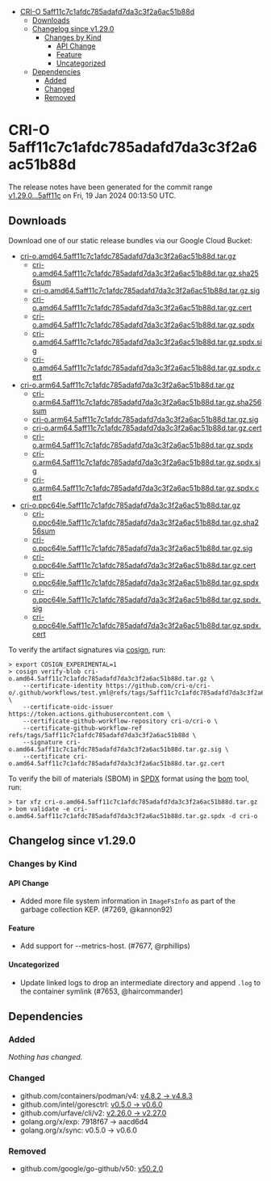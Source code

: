 - [CRI-O 5aff11c7c1afdc785adafd7da3c3f2a6ac51b88d](#cri-o-5aff11c7c1afdc785adafd7da3c3f2a6ac51b88d)
  - [Downloads](#downloads)
  - [Changelog since v1.29.0](#changelog-since-v1290)
    - [Changes by Kind](#changes-by-kind)
      - [API Change](#api-change)
      - [Feature](#feature)
      - [Uncategorized](#uncategorized)
  - [Dependencies](#dependencies)
    - [Added](#added)
    - [Changed](#changed)
    - [Removed](#removed)

# CRI-O 5aff11c7c1afdc785adafd7da3c3f2a6ac51b88d

The release notes have been generated for the commit range
[v1.29.0...5aff11c](https://github.com/cri-o/cri-o/compare/v1.29.0...5aff11c7c1afdc785adafd7da3c3f2a6ac51b88d) on Fri, 19 Jan 2024 00:13:50 UTC.

## Downloads

Download one of our static release bundles via our Google Cloud Bucket:

- [cri-o.amd64.5aff11c7c1afdc785adafd7da3c3f2a6ac51b88d.tar.gz](https://storage.googleapis.com/cri-o/artifacts/cri-o.amd64.5aff11c7c1afdc785adafd7da3c3f2a6ac51b88d.tar.gz)
  - [cri-o.amd64.5aff11c7c1afdc785adafd7da3c3f2a6ac51b88d.tar.gz.sha256sum](https://storage.googleapis.com/cri-o/artifacts/cri-o.amd64.5aff11c7c1afdc785adafd7da3c3f2a6ac51b88d.tar.gz.sha256sum)
  - [cri-o.amd64.5aff11c7c1afdc785adafd7da3c3f2a6ac51b88d.tar.gz.sig](https://storage.googleapis.com/cri-o/artifacts/cri-o.amd64.5aff11c7c1afdc785adafd7da3c3f2a6ac51b88d.tar.gz.sig)
  - [cri-o.amd64.5aff11c7c1afdc785adafd7da3c3f2a6ac51b88d.tar.gz.cert](https://storage.googleapis.com/cri-o/artifacts/cri-o.amd64.5aff11c7c1afdc785adafd7da3c3f2a6ac51b88d.tar.gz.cert)
  - [cri-o.amd64.5aff11c7c1afdc785adafd7da3c3f2a6ac51b88d.tar.gz.spdx](https://storage.googleapis.com/cri-o/artifacts/cri-o.amd64.5aff11c7c1afdc785adafd7da3c3f2a6ac51b88d.tar.gz.spdx)
  - [cri-o.amd64.5aff11c7c1afdc785adafd7da3c3f2a6ac51b88d.tar.gz.spdx.sig](https://storage.googleapis.com/cri-o/artifacts/cri-o.amd64.5aff11c7c1afdc785adafd7da3c3f2a6ac51b88d.tar.gz.spdx.sig)
  - [cri-o.amd64.5aff11c7c1afdc785adafd7da3c3f2a6ac51b88d.tar.gz.spdx.cert](https://storage.googleapis.com/cri-o/artifacts/cri-o.amd64.5aff11c7c1afdc785adafd7da3c3f2a6ac51b88d.tar.gz.spdx.cert)
- [cri-o.arm64.5aff11c7c1afdc785adafd7da3c3f2a6ac51b88d.tar.gz](https://storage.googleapis.com/cri-o/artifacts/cri-o.arm64.5aff11c7c1afdc785adafd7da3c3f2a6ac51b88d.tar.gz)
  - [cri-o.arm64.5aff11c7c1afdc785adafd7da3c3f2a6ac51b88d.tar.gz.sha256sum](https://storage.googleapis.com/cri-o/artifacts/cri-o.arm64.5aff11c7c1afdc785adafd7da3c3f2a6ac51b88d.tar.gz.sha256sum)
  - [cri-o.arm64.5aff11c7c1afdc785adafd7da3c3f2a6ac51b88d.tar.gz.sig](https://storage.googleapis.com/cri-o/artifacts/cri-o.arm64.5aff11c7c1afdc785adafd7da3c3f2a6ac51b88d.tar.gz.sig)
  - [cri-o.arm64.5aff11c7c1afdc785adafd7da3c3f2a6ac51b88d.tar.gz.cert](https://storage.googleapis.com/cri-o/artifacts/cri-o.arm64.5aff11c7c1afdc785adafd7da3c3f2a6ac51b88d.tar.gz.cert)
  - [cri-o.arm64.5aff11c7c1afdc785adafd7da3c3f2a6ac51b88d.tar.gz.spdx](https://storage.googleapis.com/cri-o/artifacts/cri-o.arm64.5aff11c7c1afdc785adafd7da3c3f2a6ac51b88d.tar.gz.spdx)
  - [cri-o.arm64.5aff11c7c1afdc785adafd7da3c3f2a6ac51b88d.tar.gz.spdx.sig](https://storage.googleapis.com/cri-o/artifacts/cri-o.arm64.5aff11c7c1afdc785adafd7da3c3f2a6ac51b88d.tar.gz.spdx.sig)
  - [cri-o.arm64.5aff11c7c1afdc785adafd7da3c3f2a6ac51b88d.tar.gz.spdx.cert](https://storage.googleapis.com/cri-o/artifacts/cri-o.arm64.5aff11c7c1afdc785adafd7da3c3f2a6ac51b88d.tar.gz.spdx.cert)
- [cri-o.ppc64le.5aff11c7c1afdc785adafd7da3c3f2a6ac51b88d.tar.gz](https://storage.googleapis.com/cri-o/artifacts/cri-o.ppc64le.5aff11c7c1afdc785adafd7da3c3f2a6ac51b88d.tar.gz)
  - [cri-o.ppc64le.5aff11c7c1afdc785adafd7da3c3f2a6ac51b88d.tar.gz.sha256sum](https://storage.googleapis.com/cri-o/artifacts/cri-o.ppc64le.5aff11c7c1afdc785adafd7da3c3f2a6ac51b88d.tar.gz.sha256sum)
  - [cri-o.ppc64le.5aff11c7c1afdc785adafd7da3c3f2a6ac51b88d.tar.gz.sig](https://storage.googleapis.com/cri-o/artifacts/cri-o.ppc64le.5aff11c7c1afdc785adafd7da3c3f2a6ac51b88d.tar.gz.sig)
  - [cri-o.ppc64le.5aff11c7c1afdc785adafd7da3c3f2a6ac51b88d.tar.gz.cert](https://storage.googleapis.com/cri-o/artifacts/cri-o.ppc64le.5aff11c7c1afdc785adafd7da3c3f2a6ac51b88d.tar.gz.cert)
  - [cri-o.ppc64le.5aff11c7c1afdc785adafd7da3c3f2a6ac51b88d.tar.gz.spdx](https://storage.googleapis.com/cri-o/artifacts/cri-o.ppc64le.5aff11c7c1afdc785adafd7da3c3f2a6ac51b88d.tar.gz.spdx)
  - [cri-o.ppc64le.5aff11c7c1afdc785adafd7da3c3f2a6ac51b88d.tar.gz.spdx.sig](https://storage.googleapis.com/cri-o/artifacts/cri-o.ppc64le.5aff11c7c1afdc785adafd7da3c3f2a6ac51b88d.tar.gz.spdx.sig)
  - [cri-o.ppc64le.5aff11c7c1afdc785adafd7da3c3f2a6ac51b88d.tar.gz.spdx.cert](https://storage.googleapis.com/cri-o/artifacts/cri-o.ppc64le.5aff11c7c1afdc785adafd7da3c3f2a6ac51b88d.tar.gz.spdx.cert)

To verify the artifact signatures via [cosign](https://github.com/sigstore/cosign), run:

```console
> export COSIGN_EXPERIMENTAL=1
> cosign verify-blob cri-o.amd64.5aff11c7c1afdc785adafd7da3c3f2a6ac51b88d.tar.gz \
    --certificate-identity https://github.com/cri-o/cri-o/.github/workflows/test.yml@refs/tags/5aff11c7c1afdc785adafd7da3c3f2a6ac51b88d \
    --certificate-oidc-issuer https://token.actions.githubusercontent.com \
    --certificate-github-workflow-repository cri-o/cri-o \
    --certificate-github-workflow-ref refs/tags/5aff11c7c1afdc785adafd7da3c3f2a6ac51b88d \
    --signature cri-o.amd64.5aff11c7c1afdc785adafd7da3c3f2a6ac51b88d.tar.gz.sig \
    --certificate cri-o.amd64.5aff11c7c1afdc785adafd7da3c3f2a6ac51b88d.tar.gz.cert
```

To verify the bill of materials (SBOM) in [SPDX](https://spdx.org) format using the [bom](https://sigs.k8s.io/bom) tool, run:

```console
> tar xfz cri-o.amd64.5aff11c7c1afdc785adafd7da3c3f2a6ac51b88d.tar.gz
> bom validate -e cri-o.amd64.5aff11c7c1afdc785adafd7da3c3f2a6ac51b88d.tar.gz.spdx -d cri-o
```

## Changelog since v1.29.0

### Changes by Kind

#### API Change
 - Added more file system information in `ImageFsInfo` as part of the garbage collection KEP. (#7269, @kannon92)

#### Feature
 - Add support for --metrics-host. (#7677, @rphillips)

#### Uncategorized
 - Update linked logs to drop an intermediate directory and append `.log` to the container symlink (#7653, @haircommander)

## Dependencies

### Added
_Nothing has changed._

### Changed
- github.com/containers/podman/v4: [v4.8.2 → v4.8.3](https://github.com/containers/podman/v4/compare/v4.8.2...v4.8.3)
- github.com/intel/goresctrl: [v0.5.0 → v0.6.0](https://github.com/intel/goresctrl/compare/v0.5.0...v0.6.0)
- github.com/urfave/cli/v2: [v2.26.0 → v2.27.0](https://github.com/urfave/cli/v2/compare/v2.26.0...v2.27.0)
- golang.org/x/exp: 7918f67 → aacd6d4
- golang.org/x/sync: v0.5.0 → v0.6.0

### Removed
- github.com/google/go-github/v50: [v50.2.0](https://github.com/google/go-github/v50/tree/v50.2.0)
